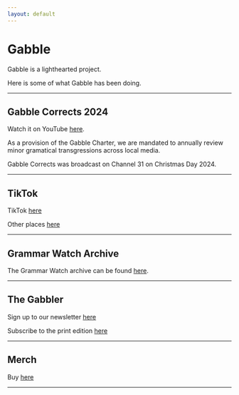 ```yaml
---
layout: default
---
```

# Gabble
Gabble is a lighthearted project. 

Here is some of what Gabble has been doing.

***

## Gabble Corrects 2024
Watch it on YouTube [here](https://www.youtube.com/watch?v=7UuZpHoXziU).

As a provision of the Gabble Charter, we are mandated to annually review minor gramatical transgressions across local media.

Gabble Corrects was broadcast on Channel 31 on Christmas Day 2024.


***

## TikTok

TikTok [here](https://www.tiktok.com/@gabble__au)

Other places [here](https://linktr.ee/gabble__au)

***

## Grammar Watch Archive

The Grammar Watch archive can be found [here](./another-page.html).

***

## The Gabbler

Sign up to our newsletter [here](https://docs.google.com/forms/d/e/1FAIpQLSddB9A4faa-1CfuFpYQ96Wo4xk2mbzJXHQJeFpAtmb8beZ3kQ/viewform?usp=header)

Subscribe to the print edition [here](https://docs.google.com/forms/d/e/1FAIpQLSddB9A4faa-1CfuFpYQ96Wo4xk2mbzJXHQJeFpAtmb8beZ3kQ/viewform?usp=header)

***

## Merch

Buy [here](https://pickstar.pro/au/our-stars/8610/steve-price)
***
